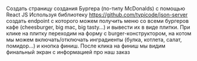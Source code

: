 Создать страницу создания Бургера (по-типу McDonalds) с помощью React JS
Используя библиотеку https://github.com/typicode/json-server создать endpoint с
которого можем получить меню со всеми бургеров кафе (cheesburger, big mac, big
tasty...) и вывести их в виде плитки.
При клике на плитку переходим на форму с burger-конструктором, на котом мы
можем включать/отключать инградиенты (булка, котлета, салат, помидор...) и кнопка
финиш.
После клика на финиш мы видим финальный экран с информацией про наш
заказ
